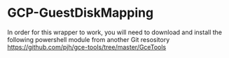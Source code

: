# GCP-GuestDiskMapping

In order for this wrapper to work, you will need to download and install the following powershell module from another Git resository
https://github.com/pjh/gce-tools/tree/master/GceTools
